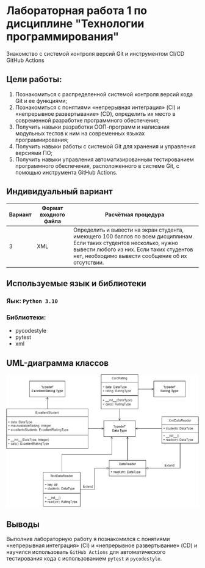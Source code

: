 # Лабораторная работа 1 по дисциплине "Технологии программирования"
Знакомство с системой контроля версий Git и инструментом CI/CD GitHub Actions

## Цели работы:
1. Познакомиться c распределенной системой контроля версий кода Git и ее функциями;
2. Познакомиться с понятиями «непрерывная интеграция» (CI) и «непрерывное развертывание»
(CD), определить их место в современной разработке программного обеспечения;
3. Получить навыки разработки ООП-программ и написания модульных тестов к ним на
современных языках программирования;
4. Получить навыки работы с системой Git для хранения и управления версиями ПО;
5. Получить навыки управления автоматизированным тестированием программного обеспечения,
расположенного в системе Git, с помощью инструмента GitHub Actions.

## Индивидуальный вариант
| Вариант | Формат входного файла | Расчётная процедура                                                                                              |
|---------|-----------------------|------------------------------------------------------------------------------------------------------------------|
|    3    |          XML          | Определить и вывести на экран студента, имеющего 100 баллов по всем дисциплинам. Если таких студентов несколько, нужно вывести любого из них. Если таких студентов нет, необходимо вывести сообщение об их отсутствии.|

## Используемые язык и библиотеки
### Яык: `Python 3.10`
### Библиотеки:
- pycodestyle
- pytest
- xml

## UML-диаграмма классов
![image](https://github.com/owertyre/PTLab1-2022/blob/main/lab1tp.drawio.png)

## Выводы
Выполнив лабораторную работу я познакомился с понятиями «непрерывная интеграция» (CI) и «непрерывное развертывание»
(CD) и научился использовать `GitHub Actions` для автоматического тестирования кода с использованием `pytest` и `pycodestyle`.
